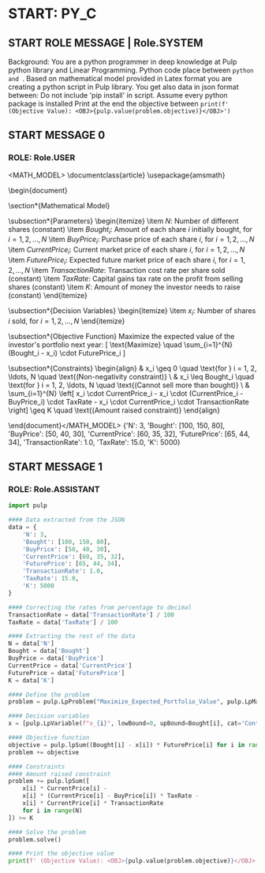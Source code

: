 # START: PY_C 
## START ROLE MESSAGE | Role.SYSTEM 
Background: You are a python programmer in deep knowledge at Pulp python library and Linear Programming. Python code place between ```python and ```. Based on mathematical model provided in Latex format you are creating a python script in Pulp library. You get also data in json format between: <DATA></DATA> Do not include 'pip install' in script. Assume every python package is installed Print at the end the objective between <OBJ></OBJ> `print(f' (Objective Value): <OBJ>{pulp.value(problem.objective)}</OBJ>')` 
## START MESSAGE 0 
### ROLE: Role.USER
<MATH_MODEL>
\documentclass{article}
\usepackage{amsmath}

\begin{document}

\section*{Mathematical Model}

\subsection*{Parameters}
\begin{itemize}
    \item $N$: Number of different shares (constant)
    \item $Bought_i$: Amount of each share $i$ initially bought, for $i = 1, 2, \ldots, N$
    \item $BuyPrice_i$: Purchase price of each share $i$, for $i = 1, 2, \ldots, N$
    \item $CurrentPrice_i$: Current market price of each share $i$, for $i = 1, 2, \ldots, N$
    \item $FuturePrice_i$: Expected future market price of each share $i$, for $i = 1, 2, \ldots, N$
    \item $TransactionRate$: Transaction cost rate per share sold (constant)
    \item $TaxRate$: Capital gains tax rate on the profit from selling shares (constant)
    \item $K$: Amount of money the investor needs to raise (constant)
\end{itemize}

\subsection*{Decision Variables}
\begin{itemize}
    \item $x_i$: Number of shares $i$ sold, for $i = 1, 2, \ldots, N$
\end{itemize}

\subsection*{Objective Function}
Maximize the expected value of the investor's portfolio next year:
\[
\text{Maximize} \quad \sum_{i=1}^{N} (Bought_i - x_i) \cdot FuturePrice_i
\]

\subsection*{Constraints}
\begin{align}
    & x_i \geq 0 \quad \text{for } i = 1, 2, \ldots, N \quad \text{(Non-negativity constraint)} \\
    & x_i \leq Bought_i \quad \text{for } i = 1, 2, \ldots, N \quad \text{(Cannot sell more than bought)} \\
    & \sum_{i=1}^{N} \left[ x_i \cdot CurrentPrice_i - x_i \cdot (CurrentPrice_i - BuyPrice_i) \cdot TaxRate - x_i \cdot CurrentPrice_i \cdot TransactionRate \right] \geq K \quad \text{(Amount raised constraint)}
\end{align}

\end{document}</MATH_MODEL>
<DATA>
{'N': 3, 'Bought': [100, 150, 80], 'BuyPrice': [50, 40, 30], 'CurrentPrice': [60, 35, 32], 'FuturePrice': [65, 44, 34], 'TransactionRate': 1.0, 'TaxRate': 15.0, 'K': 5000}</DATA>


## START MESSAGE 1 
### ROLE: Role.ASSISTANT
```python
import pulp

#### Data extracted from the JSON
data = {
    'N': 3,
    'Bought': [100, 150, 80],
    'BuyPrice': [50, 40, 30],
    'CurrentPrice': [60, 35, 32],
    'FuturePrice': [65, 44, 34],
    'TransactionRate': 1.0,
    'TaxRate': 15.0,
    'K': 5000
}

#### Correcting the rates from percentage to decimal
TransactionRate = data['TransactionRate'] / 100
TaxRate = data['TaxRate'] / 100

#### Extracting the rest of the data
N = data['N']
Bought = data['Bought']
BuyPrice = data['BuyPrice']
CurrentPrice = data['CurrentPrice']
FuturePrice = data['FuturePrice']
K = data['K']

#### Define the problem
problem = pulp.LpProblem("Maximize_Expected_Portfolio_Value", pulp.LpMaximize)

#### Decision variables
x = [pulp.LpVariable(f"x_{i}", lowBound=0, upBound=Bought[i], cat='Continuous') for i in range(N)]

#### Objective function
objective = pulp.lpSum((Bought[i] - x[i]) * FuturePrice[i] for i in range(N))
problem += objective

#### Constraints
#### Amount raised constraint
problem += pulp.lpSum([
    x[i] * CurrentPrice[i] - 
    x[i] * (CurrentPrice[i] - BuyPrice[i]) * TaxRate -
    x[i] * CurrentPrice[i] * TransactionRate 
    for i in range(N)
]) >= K

#### Solve the problem
problem.solve()

#### Print the objective value
print(f' (Objective Value): <OBJ>{pulp.value(problem.objective)}</OBJ>')
```

